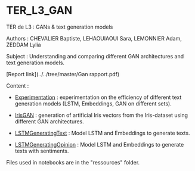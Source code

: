 # TER_L3_GAN
TER de L3 : GANs &amp; text generation models

Authors : CHEVALIER Baptiste, LEHAOUIAOUI Sara, LEMONNIER Adam, ZEDDAM Lylia 

Subject : Understanding and comparing different GAN architectures and text generation models.

[Report link](../../tree/master/Gan rapport.pdf)

Content :

- [Experimentation](../../tree/master/Experimentation.ipynb) : experimentation on the efficiency of different text generation models (LSTM, Embeddings, GAN on different sets).

- [IrisGAN](../../tree/master/IrisGAN.ipynb) : generation of artificial Iris vectors from the Iris-dataset using different GAN architectures.

- [LSTMGeneratingText](../../tree/master/LSTMForGeneratingText_VersioCommente.ipynb) : Model LSTM and Embeddings to generate texts.

- [LSTMGeneratingOpinion](../../tree/master/LSTMGeneratingOpinion.ipynb) : Model LSTM and Embeddings to generate texts with sentiments.

Files used in notebooks are in the "ressources" folder.
